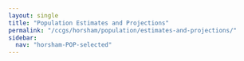 ```yaml
---
layout: single
title: "Population Estimates and Projections"
permalink: "/ccgs/horsham/population/estimates-and-projections/"
sidebar:
  nav: "horsham-POP-selected"
---
```


